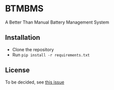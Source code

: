 # BTMBMS
A Better Than Manual Battery Management System

## Installation
- Clone the repository
- Run `pip install -r requirements.txt`

## License
To be decided, see [this issue](https://github.com/darigovresearch/BTMBMS/issues/2)
